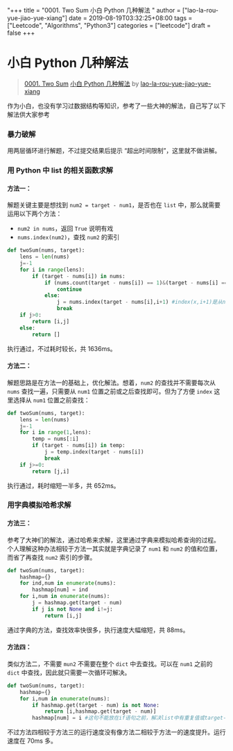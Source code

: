 "+++
title = "0001. Two Sum 小白 Python 几种解法 "
author = ["lao-la-rou-yue-jiao-yue-xiang"]
date = 2019-08-19T03:32:25+08:00
tags = ["Leetcode", "Algorithms", "Python3"]
categories = ["leetcode"]
draft = false
+++

# 小白 Python 几种解法

> [0001. Two Sum](https://leetcode-cn.com/problems/two-sum/)
> [小白 Python 几种解法](https://leetcode-cn.com/problems/two-sum/solution/xiao-bai-pythonji-chong-jie-fa-by-lao-la-rou-yue-j/) by [lao-la-rou-yue-jiao-yue-xiang](https://leetcode-cn.com/u/lao-la-rou-yue-jiao-yue-xiang/)

作为小白，也没有学习过数据结构等知识，参考了一些大神的解法，自己写了以下解法供大家参考

### 暴力破解
用两层循环进行解题，不过提交结果后提示 “超出时间限制”，这里就不做讲解。

### 用 Python 中 list 的相关函数求解

#### 方法一：
解题关键主要是想找到 `num2 = target - num1`，是否也在 `list` 中，那么就需要运用以下两个方法：
- `num2 in nums`，返回 `True` 说明有戏
- `nums.index(num2)`，查找 `num2` 的索引

```python
def twoSum(nums, target):
    lens = len(nums)
    j=-1
    for i in range(lens):
        if (target - nums[i]) in nums:
            if (nums.count(target - nums[i]) == 1)&(target - nums[i] == nums[i]):#如果num2=num1,且nums中只出现了一次，说明找到是num1本身。
                continue
            else:
                j = nums.index(target - nums[i],i+1) #index(x,i+1)是从num1后的序列后找num2                
                break
    if j>0:
        return [i,j]
    else:
        return []
```

执行通过，不过耗时较长，共 1636ms。

#### 方法二：
解题思路是在方法一的基础上，优化解法。想着，`num2` 的查找并不需要每次从 `nums` 查找一遍，只需要从 `num1` 位置之前或之后查找即可。但为了方便 `index` 这里选择从 `num1` 位置之前查找：

```python
def twoSum(nums, target):
    lens = len(nums)
    j=-1
    for i in range(1,lens):
        temp = nums[:i]
        if (target - nums[i]) in temp:
            j = temp.index(target - nums[i])
            break
    if j>=0:
        return [j,i]
```
执行通过，耗时缩短一半多，共 652ms。

### 用字典模拟哈希求解

#### 方法三：
参考了大神们的解法，通过哈希来求解，这里通过字典来模拟哈希查询的过程。
个人理解这种办法相较于方法一其实就是字典记录了 `num1` 和 `num2` 的值和位置，而省了再查找 `num2` 索引的步骤。
```python
def twoSum(nums, target):
    hashmap={}
    for ind,num in enumerate(nums):
        hashmap[num] = ind
    for i,num in enumerate(nums):
        j = hashmap.get(target - num)
        if j is not None and i!=j:
            return [i,j]
```
通过字典的方法，查找效率快很多，执行速度大幅缩短，共 88ms。

#### 方法四：
类似方法二，不需要 `mun2` 不需要在整个 `dict` 中去查找。可以在 `num1` 之前的 `dict` 中查找，因此就只需要一次循环可解决。

```python
def twoSum(nums, target):
    hashmap={}
    for i,num in enumerate(nums):
        if hashmap.get(target - num) is not None:
            return [i,hashmap.get(target - num)]
        hashmap[num] = i #这句不能放在if语句之前，解决list中有重复值或target-num=num的情况
```
不过方法四相较于方法三的运行速度没有像方法二相较于方法一的速度提升。运行速度在 70ms 多。